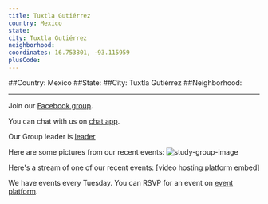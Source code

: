 ```yaml
---
title: Tuxtla Gutiérrez
country: Mexico
state: 
city: Tuxtla Gutiérrez
neighborhood: 
coordinates: 16.753801, -93.115959
plusCode:
---
```


##Country: Mexico
##State: 
##City: Tuxtla Gutiérrez
##Neighborhood: 
*****
Join our [Facebook group](https://www.facebook.com/groups/free.code.camp.tuxtla.gutierrez).

You can chat with us on [chat app]().

Our Group leader is [leader]()

Here are some pictures from our recent events:
![study-group-image]()

Here's a stream of one of our recent events:
[video hosting platform embed]

We have events every Tuesday. You can RSVP for an event on [event platform]().
